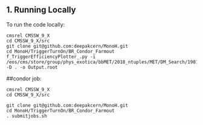 ## 1. Running Locally

To run the code locally:

```
cmsrel CMSSW_9_X
cd CMSSW_9_X/src
git clone git@github.com:deepakcern/MonoH.git
cd MonoH/TriggerTurnOn/BR_Condor_Farmout
f_TriggerEfficiencyPlotter_.py -i /eos/cms/store/group/phys_exotica/bbMET/2018_ntuples/MET/DM_Search/190114_175917/0000/NCUGlobalTuples_100.root -D . -o Output.root
```


##condor job:
```
cmsrel CMSSW_9_X
cd CMSSW_9_X/src

git clone git@github.com:deepakcern/MonoH.git
cd MonoH/TriggerTurnOn/BR_Condor_Farmout
. submitjobs.sh
```
